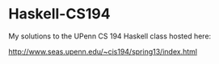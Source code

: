 Haskell-CS194
=============

My solutions to the UPenn CS 194 Haskell class hosted here:

http://www.seas.upenn.edu/~cis194/spring13/index.html
